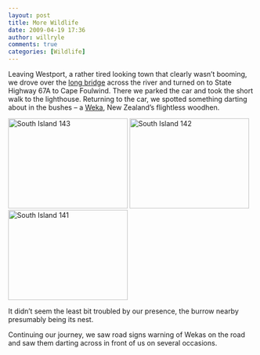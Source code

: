 ```yaml
---
layout: post
title: More Wildlife
date: 2009-04-19 17:36
author: willryle
comments: true
categories: [Wildlife]
---
```

<div id="msgcns!6DC4413C2DF787C8!229" class="bvMsg"><p>Leaving Westport, a rather tired looking town that clearly wasn’t booming, we drove over the <a href="http://maps.google.co.nz/maps/ms?hl=en&amp;ie=UTF8&amp;msa=0&amp;msid=115886524654780408240.000467e04ec006b005362&amp;ll=-41.766318,171.596671&amp;spn=0,359.989153&amp;z=17&amp;layer=c&amp;cbll=-41.76587,171.597338&amp;panoid=sAGAGM0Lsgdwwp-ENDkgdQ&amp;cbp=12,261.79590253174393,,0,-1.7655786350148325" target="_blank">long bridge</a> across the river and turned on to State Highway 67A to Cape Foulwind. There we parked the car and took the short walk to the lighthouse. Returning to the car, we spotted something darting about in the bushes – a <a href="http://www.nzbirds.com/birds/weka.html" target="_blank">Weka</a>, New Zealand’s flightless woodhen. <p><a href="https://hp4ahw.blu.livefilestore.com/y1mAbUTcCVKLeStwlyv59fK0jb6FkMkVBb2zn0kAm1Cqjh94SQoVQUzHHYeQL-nTOYIIEc3T5xfuHEu6WRmW2MdQon4khZnPAY0RI7ZBupigEvLDXfkokVw4-H8dSLqcNqOW0t_s6aNhUXPCCRCjoWqjw/South Island 143[2].jpg" rel="WLPP"><img title="South Island 143" style="border-right:0;border-top:0;display:inline;border-left:0;border-bottom:0;" height="184" alt="South Island 143" src="http://willryle.files.wordpress.com/2009/04/southisland143_thumb.jpg?w=244" width="244" border="0" /></a> <a href="https://hp4ahw.blu.livefilestore.com/y1m6J_1J3B5vQ-EndjPzd5wuVmIcabtnQKZHXoR_DHTfOV466tNfT9gyLmz-gqw7znWy_hPiidhqT9YQAin1XlRNjPNrUw6ycuKJmtWVdTw1kmpdKAs-_XfzUPL5mrtrZIX92V8ArD3NJ0MoQd2KbmCCQ/South Island 142[2].jpg" rel="WLPP"><img title="South Island 142" style="border-right:0;border-top:0;display:inline;border-left:0;border-bottom:0;" height="184" alt="South Island 142" src="https://hp4ahw.blu.livefilestore.com/y1mZSgHb826bKcLSd9sjIasOgvOp3M_je0MLbLPxuczdn45enf76QIg3qAFVSYzLPhmCWyEoMbCN2rjqlvgfWs3FZYhcV_iqOI-kZw07TODqFg4wPiYZsaFTu09oOs5Hi6Z_kTs-zvZVXyl5yzNRWlbzQ/South Island 142_thumb.jpg" width="244" border="0" /></a> <a href="https://hp4ahw.blu.livefilestore.com/y1mOt_CpD2i6hfETjMuSgOTttAsoyfEzir_48XbGl4SU1CgNoFAdA7eXKs92bzIxmRUNjDCyiEeXeF5IIvVf7gfpVWHwOtNhU-82kwYgkUcL9DStea8XpWakAAyE-eq32VJk_7dPfbBMUlW33RWA-Ftpg/South Island 141[2].jpg" rel="WLPP"><img title="South Island 141" style="border-right:0;border-top:0;display:inline;border-left:0;border-bottom:0;" height="184" alt="South Island 141" src="https://hp4ahw.blu.livefilestore.com/y1mujZi0CPnUi55F8s4KzZzk9ojl694JnqvLXAV5wGt0NmLO1TkUU-foDJASr4CxlINmkQFFx_plE1Bk5ltguP6AWI9CxowNkTCJjKSwICBf3nauv6InU96kBBXmZxVc-BTuEz5HcyWbDK-CCCxKJfFIA/South Island 141_thumb.jpg" width="244" border="0" /></a>  <p> <p> <p>It didn’t seem the least bit troubled by our presence, the burrow nearby presumably being its nest. <p>Continuing our journey, we saw road signs warning of Wekas on the road and saw them darting across in front of us on several occasions.  </p></div>
